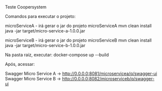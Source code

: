 Teste Coopersystem

Comandos para executar o projeto:

microServiceA - irá gerar o jar do projeto microServiceA
mvn clean install
java -jar target/micro-service-a-1.0.0.jar

microServiceB - irá gerar o jar do projeto microServiceB
mvn clean install
java -jar target/micro-service-b-1.0.0.jar

Na pasta raiz, executar:
docker-compose up --build

Após, acessar:

Swagger Micro Service A -> http://0.0.0.0:8081/microservicea/q/swagger-ui
Swagger Micro Service B -> http://0.0.0.0:8082/microserviceb/q/swagger-ui